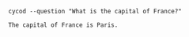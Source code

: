 ``` { .bash .cli-command }
cycod --question "What is the capital of France?"
```

``` { .plaintext .cli-output }
The capital of France is Paris.
```